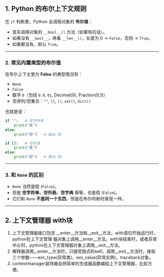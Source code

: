 
## 1. Python 的布尔上下文规则

在 `if` 判断里，Python 会调用对象的 **布尔值**：

* 首先调用对象的 `__bool__()` 方法（如果有的话）。
* 如果没有 `__bool__`，再看 `__len__()`，长度为 0 → `False`，否则 → `True`。
* 如果都没有，默认 `True`。

---

### 2. 常见内置类型的布尔值

在布尔上下文里为 **False** 的典型情况有：

* `None`
* `False`
* 数字 `0`（包括 `0.0`, `0j`, Decimal(0), Fraction(0,1)）
* 空序列/空集合：`""`, `[]`, `()`, `set()`, `dict()`

也就是说：

```python
if "":   # 空字符串
    print("真")
else:
    print("假")   # 输出 假

if []:   # 空列表
    print("真")
else:
    print("假")   # 输出 假
```

---

### 3. 和 `None` 的区别

* `None` 当然是假 (`False`)。
* 但是 **空字符串、空列表、空字典** 等等，也是假 (`False`)。
* 它们和 `None` **不是同一个东西**，但是在布尔判断时表现一样。

---

## 2. 上下文管理器 with块

1. 上下文管理器接口包含 __enter__方法和__exit__方法，with语句开始运行时，python在上下文管理
器对象上调用__enter__方法。with块结束时，或者异常中止时，python在上下文管理器对象上调用__exit__方法。
2. 解释器调用__enter__方法时，只接受隐式的self。调用__exit__方法时，接收三个参数——exc_type(异常类)，exc_value(异常实例)，traceback对象。
3. contextmanager装饰器会把简单的生成器函数编程上下文管理器，比较方便。